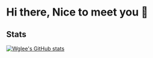 # Hi there, Nice to meet you 👋


## Stats
[![Wglee's GitHub stats](https://github-readme-stats.vercel.app/api?username=wglee0511)](https://github.com/wglee0511/github-readme-stats)
